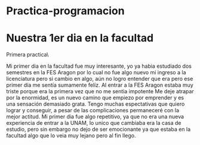 # Practica-programacion
# Nuestra 1er dia en la facultad
Primera practica\

Mi primer dia en la facultad fue muy interesante, yo ya habia estudiado dos semestres en la FES Aragon por lo cual no fue algo nuevo mi ingreso a la licenciatura pero si cambio en algo, aún no logro entender que era pero ese primer día me sentía sumamente felíz. Al entrar a la FES Aragon estaba muy triste porque era la primera vez que no me sentia impotente
Me deje atrapar por la enormidad, es un nuevo camino que empiezo por emprender y es una sensación demasiado grata. Tengo muchas espectativas que quiero lograr y conseguir, a pesar de las complicaciones permaneceré con la mejor actitud.
Mi primer dia fue algo repetitivo, ya que no era una nueva experiencia de entrar a la UNAM, lo unico que cambiaba era la casa de estudio, pero sin embargo no dejo de ser emocionante ya que estaba en la facultad algo que lo veia muy lejano pero al fin llego.
